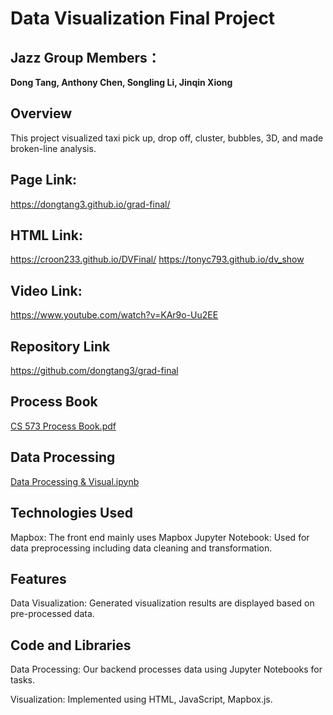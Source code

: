 Data Visualization Final Project 
===
## Jazz Group Members：
**Dong Tang, Anthony Chen, Songling Li, Jinqin Xiong**

## Overview
This project visualized taxi pick up, drop off, cluster, bubbles, 3D, and made broken-line analysis.

## Page Link:
https://dongtang3.github.io/grad-final/

## HTML Link:
https://croon233.github.io/DVFinal/
https://tonyc793.github.io/dv_show 

## Video Link:
https://www.youtube.com/watch?v=KAr9o-Uu2EE

## Repository Link
https://github.com/dongtang3/grad-final

## Process Book
[CS 573 Process Book.pdf](./CS_573_Process_Book.pdf)

## Data Processing
[Data Processing & Visual.ipynb](./Data_Processing_&_Visual.ipynb)


## Technologies Used
Mapbox: The front end mainly uses Mapbox
Jupyter Notebook: Used for data preprocessing including data cleaning and transformation.

## Features
Data Visualization: Generated visualization results are displayed based on pre-processed data.

## Code and Libraries
Data Processing: Our backend processes data using Jupyter Notebooks for tasks.

Visualization: Implemented using HTML, JavaScript, Mapbox.js.
